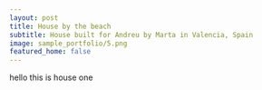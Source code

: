 ```yaml
---
layout: post
title: House by the beach
subtitle: House built for Andreu by Marta in Valencia, Spain
image: sample_portfolio/5.png
featured_home: false
---
```


hello this is house one
